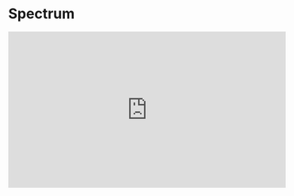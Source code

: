 # Spectrum

<iframe width="560" height="315" src="https://github.com/whde/Spectrum/blob/master/ScreenRecording_05-17-2019%2007-33-54.MP4?raw=true" frameborder="0" allowfullscreen></iframe>

